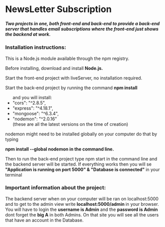 # NewsLetter Subscription

<h5>Two projects in one, both front-end and back-end to provide a back-end server that handles email subscriptions 
where the front-end just shows the backend at work.</h5>

<h3>Installation instructions:</h3>

<p>This is a Node.js module available through the npm registry.</p>

<p>Before installing, download and install <b>Node.js.</b></p>

<p>Start the front-end project with liveServer, no installation required. </p>

<p>Start the back-end project by running the command 
<b>npm install</b></p>

<ul>and you will install:
<li>"cors": "^2.8.5",</li>
<li>"express": "^4.18.1",</li>
<li>"mongoose": "^6.3.4",</li>
<li>"nodemon": "^2.0.16"</li>
(these are all the latest versions on the time of creation)
</ul>

<p>nodemon might need to be installed globally on your computer do that by typing</p>
<p><b>npm install --global nodemon in the command line.</b></p>

<p>Then to run the back-end project type npm start in the command line and the backend server will be started. 
If everything works then you will se 
<b>"Application is running on port 5000" & "Database is connected" </b>
in your terminal</p>


<h3>Important information about the project: </h3>

<p>The backend server when on your computer will be ran on localhost:5000 and to get to the admin view write 
<b>localhost:5000/admin </b>
in your browser. 
You will have to login the 
<b>username is Admin</b> and the 
<b>password is Admin </b>
dont forget the <b>big A</b> in both Admins. 
On that site you will see all the users that have an account in the Database.</p>

